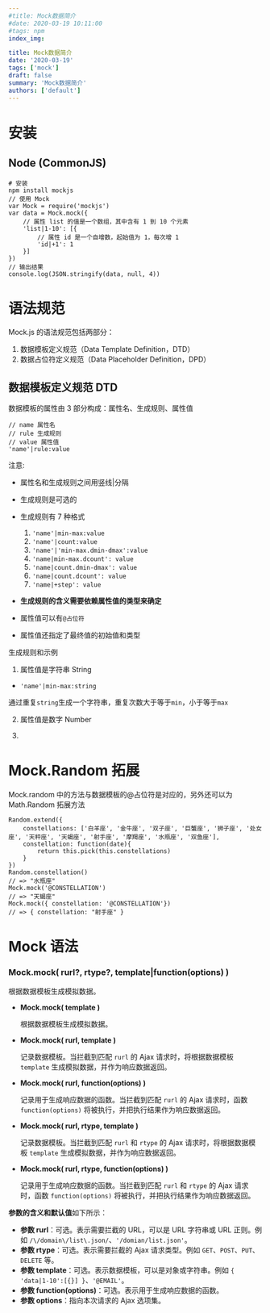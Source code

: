 ```yaml
---
#title: Mock数据简介
#date: 2020-03-19 10:11:00
#tags: npm
index_img:

title: Mock数据简介
date: '2020-03-19'
tags: ['mock']
draft: false
summary: 'Mock数据简介'
authors: ['default']
---
```


# 安装

## Node (CommonJS)

```
# 安装
npm install mockjs
// 使用 Mock
var Mock = require('mockjs')
var data = Mock.mock({
    // 属性 list 的值是一个数组，其中含有 1 到 10 个元素
    'list|1-10': [{
        // 属性 id 是一个自增数，起始值为 1，每次增 1
        'id|+1': 1
    }]
})
// 输出结果
console.log(JSON.stringify(data, null, 4))
```

# 语法规范

Mock.js 的语法规范包括两部分：

1. 数据模板定义规范（Data Template Definition，DTD）
2. 数据占位符定义规范（Data Placeholder Definition，DPD）

## 数据模板定义规范 DTD

数据模板的属性由 3 部分构成：属性名、生成规则、属性值

```
// name 属性名
// rule 生成规则
// value 属性值
'name'|rule:value

```

注意:

- 属性名和生成规则之间用竖线|分隔
- 生成规则是可选的
- 生成规则有 7 种格式

  1. `'name'|min-max:value`
  2. `'name'|count:value`
  3. `'name'|'min-max.dmin-dmax':value`
  4. `'name|min-max.dcount': value`
  5. `'name|count.dmin-dmax': value`
  6. `'name|count.dcount': value`
  7. `'name|+step': value`

- **生成规则的含义需要依赖属性值的类型来确定**
- 属性值可以有`@占位符`

- 属性值还指定了最终值的初始值和类型

生成规则和示例

1. 属性值是字符串 String

- `'name'|min-max:string`

通过重复`string`生成一个字符串，重复次数大于等于`min`，小于等于`max`

2. 属性值是数字 Number

3.

# Mock.Random 拓展

Mock.random 中的方法与数据模板的@占位符是对应的，另外还可以为 Math.Random 拓展方法

```
Random.extend({
    constellations: ['白羊座', '金牛座', '双子座', '巨蟹座', '狮子座', '处女座', '天秤座', '天蝎座', '射手座', '摩羯座', '水瓶座', '双鱼座'],
    constellation: function(date){
        return this.pick(this.constellations)
    }
})
Random.constellation()
// => "水瓶座"
Mock.mock('@CONSTELLATION')
// => "天蝎座"
Mock.mock({ constellation: '@CONSTELLATION'})
// => { constellation: "射手座" }
```

# Mock 语法

### Mock.mock( rurl?, rtype?, template|function(options) )

根据数据模板生成模拟数据。

- **Mock.mock( template )**

  根据数据模板生成模拟数据。

- **Mock.mock( rurl, template )**

  记录数据模板。当拦截到匹配 `rurl` 的 Ajax 请求时，将根据数据模板 `template` 生成模拟数据，并作为响应数据返回。

- **Mock.mock( rurl, function(options) )**

  记录用于生成响应数据的函数。当拦截到匹配 `rurl` 的 Ajax 请求时，函数 `function(options)` 将被执行，并把执行结果作为响应数据返回。

- **Mock.mock( rurl, rtype, template )**

  记录数据模板。当拦截到匹配 `rurl` 和 `rtype` 的 Ajax 请求时，将根据数据模板 `template` 生成模拟数据，并作为响应数据返回。

- **Mock.mock( rurl, rtype, function(options) )**

  记录用于生成响应数据的函数。当拦截到匹配 `rurl` 和 `rtype` 的 Ajax 请求时，函数 `function(options)` 将被执行，并把执行结果作为响应数据返回。

**参数的含义和默认值**如下所示：

- **参数 rurl**：可选。表示需要拦截的 URL，可以是 URL 字符串或 URL 正则。例如 `/\/domain\/list\.json/`、`'/domian/list.json'`。
- **参数 rtype**：可选。表示需要拦截的 Ajax 请求类型。例如 `GET`、`POST`、`PUT`、`DELETE` 等。
- **参数 template**：可选。表示数据模板，可以是对象或字符串。例如 `{ 'data|1-10':[{}] }`、`'@EMAIL'`。
- **参数 function(options)**：可选。表示用于生成响应数据的函数。
- **参数 options**：指向本次请求的 Ajax 选项集。
